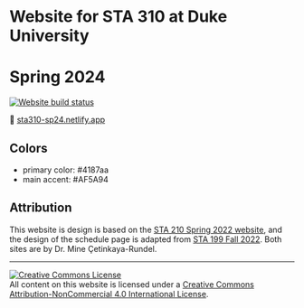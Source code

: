 # Website for STA 310 at Duke University

# Spring 2024

[![Website build status](https://api.netlify.com/api/v1/badges/dd067293-590a-4af6-a952-a66f1b10a4f5/deploy-status)](https://app.netlify.com/sites/sta310-sp24/deploys)

:link: [sta310-sp24.netlify.app](https://sta310-sp24.netlify.app)

## Colors

-   primary color: #4187aa
-   main accent: #AF5A94

## Attribution

This website is design is based on the [STA 210 Spring 2022 website](https://sta210-s22.github.io/website/), and the design of the schedule page is adapted from [STA 199 Fall 2022](https://sta199-f22-1.github.io/). Both sites are by Dr. Mine Çetinkaya-Rundel.

<hr>

<a rel="license" href="http://creativecommons.org/licenses/by-nc/4.0/"><img src="https://i.creativecommons.org/l/by-nc/4.0/88x31.png" alt="Creative Commons License" style="border-width:0"/></a><br />All content on this website is licensed under a <a rel="license" href="http://creativecommons.org/licenses/by-nc/4.0/">Creative Commons Attribution-NonCommercial 4.0 International License</a>.
